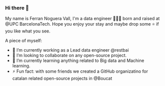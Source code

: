 ### Hi there 👋

<!--
**ferrannoguera/ferrannoguera** is a ✨ _special_ ✨ repository because its `README.md` (this file) appears on your GitHub profile.
-->
My name is Ferran Noguera Vall, I'm a data engineer 👨🏻‍💻 born and raised at @UPC BarcelonaTech. Hope you enjoy your stay and maybe drop some ⭐ if you like what you see.

A piece of myself:
- 🔭 I’m currently working as a Lead data engineer @restbai
- 👯 I’m looking to collaborate on any open-source project.
- 🌱 I’m currently learning anything related to Big data and Machine learning.
- ⚡ Fun fact: with some friends we created a GitHub organizatino for catalan related open-source projects in @Boucat

